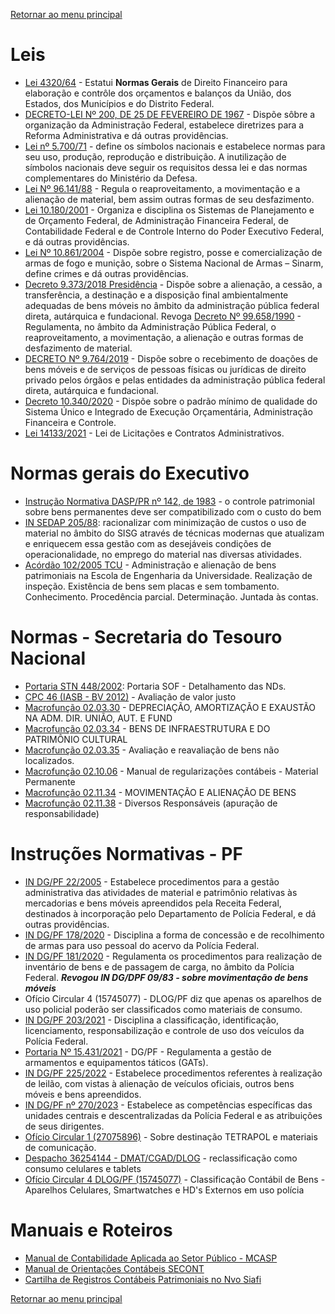 [Retornar ao menu principal](https://github.com/Mateus-cpa/manual-material/blob/main/README.md)
# Leis
- [Lei 4320/64](https://www.planalto.gov.br/ccivil_03/leis/l4320.htm) - Estatui **Normas Gerais** de Direito Financeiro para elaboração e contrôle dos orçamentos e balanços da União, dos Estados, dos Municípios e do Distrito Federal.
- [DECRETO-LEI Nº 200, DE 25 DE FEVEREIRO DE 1967](https://www.planalto.gov.br/ccivil_03/decreto-lei/del0200.htm) - Dispõe sôbre a organização da Administração Federal, estabelece diretrizes para a Reforma Administrativa e dá outras providências.
- [Lei nº 5.700/71](https://www.planalto.gov.br/ccivil_03/leis/l5700.htm) - define os símbolos nacionais e estabelece normas para seu uso, produção, reprodução e distribuição. A inutilização de símbolos nacionais deve seguir os requisitos dessa lei e das normas complementares do Ministério da Defesa.
- [Lei Nº 96.141/88](http://www.planalto.gov.br/ccivil_03/decreto/1980-1989/D96141impressao.htm) - Regula o reaproveitamento, a movimentação e a alienação de material, bem assim outras formas de seu desfazimento.
- [Lei 10.180/2001](http://www.dcont.eb.mil.br/images/CARTILHA_DE_REGISTROS_PATRIMONIAIS_NO_SIAFI_JUL_17.pdf) - Organiza e disciplina os Sistemas de Planejamento e de Orçamento Federal, de Administração Financeira Federal, de Contabilidade Federal e de Controle Interno do Poder Executivo Federal, e dá outras providências.
- [Lei Nº 10.861/2004](https://www.planalto.gov.br/ccivil_03/leis/2003/L10.826compilado.htm) - Dispõe sobre registro, posse e comercialização de armas de fogo e munição, sobre o Sistema Nacional de Armas – Sinarm, define crimes e dá outras providências.
- [Decreto 9.373/2018 Presidência](https://www.planalto.gov.br/ccivil_03/_ato2015-2018/2018/decreto/d9373.htm) - Dispõe sobre a alienação, a cessão, a transferência, a destinação e a disposição final ambientalmente adequadas de bens móveis no âmbito da administração pública federal direta, autárquica e fundacional. Revoga [Decreto Nº 99.658/1990](https://www.planalto.gov.br/ccivil_03/decreto/antigos/D99658.htmimpressao.htm) - Regulamenta, no âmbito da Administração Pública Federal, o reaproveitamento, a movimentação, a alienação e outras formas de desfazimento de material.
- [DECRETO Nº 9.764/2019](http://legislacao.planalto.gov.br/legisla/legislacao.nsf/Viw_Identificacao/DEC%209.764-2019?OpenDocument) - Dispõe sobre o recebimento de doações de bens móveis e de serviços de pessoas físicas ou jurídicas de direito privado pelos órgãos e pelas entidades da administração pública federal direta, autárquica e fundacional.
- [Decreto 10.340/2020](https://www.planalto.gov.br/ccivil_03/_ato2019-2022/2020/decreto/d10540.htm#:~:text=DECRETO%20N%C2%BA%2010.540%2C%20DE%205,Or%C3%A7ament%C3%A1ria%2C%20Administra%C3%A7%C3%A3o%20Financeira%20e%20Controle.) - Dispõe sobre o padrão mínimo de qualidade do Sistema Único e Integrado de Execução Orçamentária, Administração Financeira e Controle.
- [Lei 14133/2021](https://www.planalto.gov.br/ccivil_03/_ato2019-2022/2021/lei/l14133.htm) - Lei de Licitações e Contratos Administrativos.

# Normas gerais do Executivo
- [Instrução Normativa DASP/PR nº 142, de 1983](http://inmetro.gov.br/legislacao/laf/pdf/LAF000168.pdf) - o controle patrimonial sobre bens permanentes deve ser compatibilizado com o custo do bem
- [IN SEDAP 205/88](https://www.comprasnet.gov.br/legislacao/in/in205_88.htm): racionalizar com minimização de custos o uso de material no âmbito do SISG através de técnicas modernas que atualizam e enriquecem essa gestão com as desejáveis condições de operacionalidade, no emprego do material nas diversas atividades.
- [Acórdão 102/2005 TCU](https://www.lexml.gov.br/urn/urn:lex:br:tribunal.contas.uniao;plenario:acordao:2005-02-16;102) - Administração e alienação de bens patrimoniais na Escola de Engenharia da Universidade. Realização de inspeção. Existência de bens sem placas e sem tombamento. Conhecimento. Procedência parcial. Determinação. Juntada às contas.
# Normas - Secretaria do Tesouro Nacional
- [Portaria STN 448/2002](https://sisweb.tesouro.gov.br/apex/f?p=2501:9::::9:P9_ID_PUBLICACAO:8754):  Portaria SOF - Detalhamento das NDs.
- [CPC 46 (IASB - BV 2012)](https://conteudo.cvm.gov.br/export/sites/cvm/menu/regulados/normascontabeis/cpc/CPC_46_rev_12.pdf) - Avaliação de valor justo
- [Macrofunção 02.03.30](https://sisweb.tesouro.gov.br/apex/cosis/manuais/siafi/020330) - DEPRECIAÇÃO, AMORTIZAÇÃO E EXAUSTÃO NA ADM. DIR. UNIÃO, AUT. E FUND
- [Macrofunção 02.03.34](https://sisweb.tesouro.gov.br/apex/cosis/manuais/siafi/020334) - BENS DE INFRAESTRUTURA E DO PATRIMÔNIO CULTURAL
- [Macrofunção 02.03.35](https://sisweb.tesouro.gov.br/apex/cosis/manuais/siafi/020335) - Avaliação e reavaliação de bens não localizados.
- [Macrofunção 02.10.06](https://sisweb.tesouro.gov.br/apex/cosis/manuais/siafi/021006) - Manual  de regularizações contábeis - Material Permanente
- [Macrofunção 02.11.34](https://sisweb.tesouro.gov.br/apex/cosis/manuais/siafi/021134) - MOVIMENTAÇÃO E ALIENAÇÃO DE BENS
- [Macrofunção 02.11.38](https://sisweb.tesouro.gov.br/apex/cosis/manuais/siafi/021138) - Diversos Responsáveis (apuração de responsabilidade)

# Instruções Normativas - PF
- [IN DG/PF 22/2005](https://pfgovbr.sharepoint.com/sites/intranet/normativosinternos/Instru%C3%A7%C3%A3o%20Normativa/2005/in-022-2005-dg-dpf.pdf#search=22%2F2005) - Estabelece procedimentos para a gestão administrativa das atividades de material e patrimônio relativas às mercadorias e bens móveis apreendidos pela Receita Federal, destinados à incorporação pelo Departamento de Polícia Federal, e dá outras providências.
- [IN DG/PF 178/2020](https://pfgovbr.sharepoint.com/sites/intranet/normativosinternos/Instru%C3%A7%C3%A3o%20Normativa/2020/in-178-2020-dg-pf.pdf#search=in%20178) - Disciplina a forma de concessão e de recolhimento de armas para uso pessoal do acervo da Polícia Federal. 
- [IN DG/PF 181/2020](https://pfgovbr.sharepoint.com/sites/intranet/normativosinternos/Instru%C3%A7%C3%A3o%20Normativa/2020/in-181-2020-dg-pf.pdf#search=IN%20DG%20181%2F2020) - Regulamenta os procedimentos para realização de inventário de bens e de passagem de carga, no âmbito da Polícia Federal. __*Revogou IN DG/DPF 09/83 - sobre movimentação de bens móveis*__
- Ofício Circular 4 (15745077) - DLOG/PF diz que apenas os aparelhos de uso policial poderão ser classificados como materiais de consumo.
- [IN DG/PF 203/2021](https://pfgovbr.sharepoint.com/sites/intranet/normativosinternos/Instru%C3%A7%C3%A3o%20Normativa/2021/in-203-2021-dg-pf.pdf#search=203%2F2021) - Disciplina a classificação, identificação, licenciamento, responsabilização e controle de uso dos veículos da Polícia Federal.
- [Portaria Nº 15.431/2021](https://pfgovbr-my.sharepoint.com/:b:/g/personal/faccin_ncrf_pf_gov_br/EUDafvgG7gRDqsP6Sv_dMc4BtfUgnQAs3dRKvTOIBSWuMQ?e=MOnPvW) - DG/PF - Regulamenta a gestão de armamentos e equipamentos táticos (GATs).
- [IN DG/PF 225/2022](https://pfgovbr.sharepoint.com/sites/intranet/normativosinternos/Instru%C3%A7%C3%A3o%20Normativa/2022/in-225-2022-dg-pf.pdf#search=in%20225%2F2022) - Estabelece procedimentos referentes à realização de leilão, com vistas à alienação de veículos oficiais, outros bens móveis e bens apreendidos.
- [IN DG/PF nº 270/2023](https://pfgovbr.sharepoint.com/sites/intranet/normativosinternos/Instru%C3%A7%C3%A3o%20Normativa/2023/in-270-2023-dg-pf.aspx#search=fun%C3%A7%C3%B5es%20or%C3%A7amento%20material%20log%C3%ADstica) - Estabelece as competências específicas das unidades centrais e descentralizadas da Polícia Federal e as atribuições de seus dirigentes.
- [Ofício Circular 1 (27075896)](https://sei4.pf.gov.br/sei/controlador.php?acao=procedimento_trabalhar&acao_origem=protocolo_pesquisa_rapida&id_protocolo=32579536&infra_sistema=100000100&infra_unidade_atual=120005990&infra_hash=e5c1d998f34d2c092c566c34bca2f176e15add130084a3f0672700882371ec9a) - Sobre destinação TETRAPOL e materiais de comunicação.
- [Despacho 36254144 - DMAT/CGAD/DLOG](https://sei4.pf.gov.br/sei/controlador.php?acao=procedimento_trabalhar&acao_origem=protocolo_pesquisa_rapida&id_protocolo=49238413&infra_sistema=100000100&infra_unidade_atual=120005990&infra_hash=018fc97d6b9766ad691959527367f2c0f741794266e381a6c947b67d81544e46) - reclassificação como consumo celulares e tablets
- [Ofício Circular 4 DLOG/PF (15745077)](https://sei4.pf.gov.br/sei/controlador.php?acao=procedimento_trabalhar&acao_origem=protocolo_pesquisa_rapida&id_protocolo=19619801&infra_sistema=100000100&infra_unidade_atual=120005990&infra_hash=b0b80c6666082f4aced99190d7c8ea1d18f0c7217827f5338d6dfb85a29bd59c) - Classificação Contábil de Bens - Aparelhos Celulares, Smartwatches e HD's Externos em uso polícia


# Manuais e Roteiros
- [Manual de Contabilidade Aplicada ao Setor Público - MCASP](https://www.tesourotransparente.gov.br/publicacoes/manual-de-contabilidade-aplicada-ao-setor-publico-mcasp/2024/26)
- [Manual de Orientações Contábeis SECONT](https://pfgovbr.sharepoint.com/sites/intranet/Documents/Forms/AllItems.aspx?id=%2Fsites%2Fintranet%2FDocuments%2FContabilidade%20%28SECONT%2DCOF%2DDLOG%29%2FManual%20de%20Orienta%C3%A7%C3%B5es%20Cont%C3%A1beis%2FManual%20SECONT%202024%20%2D%20Orienta%C3%A7%C3%B5es%2023%2D12%2D24%2Epdf&parent=%2Fsites%2Fintranet%2FDocuments%2FContabilidade%20%28SECONT%2DCOF%2DDLOG%29%2FManual%20de%20Orienta%C3%A7%C3%B5es%20Cont%C3%A1beis)
- [Cartilha de Registros Contábeis Patrimoniais no Nvo Siafi](http://www.dcont.eb.mil.br/images/CARTILHA_DE_REGISTROS_PATRIMONIAIS_NO_SIAFI_JUL_17.pdf)

[Retornar ao menu principal](https://github.com/Mateus-cpa/manual-material/blob/main/README.md)